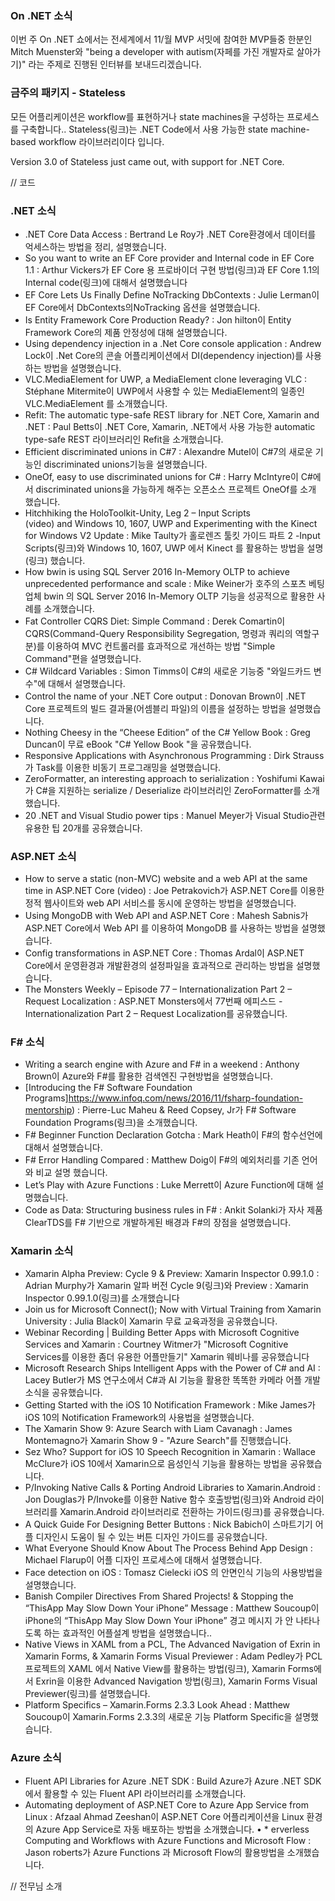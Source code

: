 ### On .NET 소식
이번 주 On .NET 쇼에서는 전세계에서 11/월 MVP 서밋에 참여한 MVP들중 한분인 Mitch Muenster와  "being a developer with autism(자페를 가진 개발자로 살아가기)" 라는 주제로 진행된 인터뷰를 보내드리겠습니다.

### 금주의 패키지  -  Stateless
모든 어플리케이션은 workflow를 표현하거나 state machines을 구성하는 프로세스를 구축합니다..
Stateless(링크)는 .NET Code에서 사용 가능한 state machine-based workflow 라이브러리이다 입니다.

Version 3.0 of Stateless just came out, with support for .NET Core.

// 코드

### .NET 소식
* .NET Core Data Access : Bertrand Le Roy가 .NET Core환경에서 데이터를 억세스하는 방법을 정리, 설명했습니다.
* So you want to write an EF Core provider and Internal code in EF Core 1.1 :  Arthur Vickers가 EF Core 용 프로바이더 구현 방법(링크)과 EF Core 1.1의 Internal code(링크)에 대해서 설명했습니다
* EF Core Lets Us Finally Define NoTracking DbContexts : Julie Lerman이 EF Core에서 DbContexts의NoTracking 옵션을 설명했습니다. 
* Is Entity Framework Core Production Ready? : Jon hilton이 Entity Framework Core의 제품 안정성에 대해 설명했습니다. 
* Using dependency injection in a .Net Core console application : Andrew Lock이 .Net Core의 콘솔 어플리케이션에서 DI(dependency injection)를 사용하는 방법을 설명했습니다.
* VLC.MediaElement for UWP, a MediaElement clone leveraging VLC : Stéphane Mitermite이 UWP에서 사용할 수 있는 MediaElement의 일종인 VLC.MediaElement 를 소개했습니다.
* Refit: The automatic type-safe REST library for .NET Core, Xamarin and .NET : Paul Betts이 .NET Core, Xamarin, .NET에서 사용 가능한 automatic type-safe REST 라이브러리인 Refit을 소개했습니다.
* Efficient discriminated unions in C#7 : Alexandre Mutel이 C#7의 새로운 기능인 discriminated unions기능을 설명했습니다.
* OneOf, easy to use discriminated unions for C# : Harry McIntyre이 C#에서 discriminated unions을 가능하게 해주는 오픈소스 프로젝트 OneOf를 소개 했습니다.
* Hitchhiking the HoloToolkit-Unity, Leg 2 – Input Scripts (video) and Windows 10, 1607, UWP and Experimenting with the Kinect for Windows V2 Update : Mike Taulty가 홀로렌즈 툴킷 가이드 파트 2 -Input Scripts(링크)와 Windows 10, 1607, UWP 에서 Kinect 를 활용하는 방법을 설명(링크) 했습니다.
* How bwin is using SQL Server 2016 In-Memory OLTP to achieve unprecedented performance and scale : Mike Weiner가 호주의 스포츠 베팅업체 bwin 의 SQL Server 2016 In-Memory OLTP 기능을 성공적으로 활용한 사례를 소개했습니다.
* Fat Controller CQRS Diet: Simple Command : Derek Comartin이 CQRS(Command-Query Responsibility Segregation, 명령과 쿼리의 역할구분)를 이용하여 MVC 컨트롤러를 효과적으로 개선하는 방법 "Simple Command"편을 설명했습니다.
* C# Wildcard Variables : Simon Timms이 C#의 새로운 기능중 "와일드카드 변수"에 대해서 설명했습니다.
* Control the name of your .NET Core output : Donovan Brown이 .NET Core 프로젝트의 빌드 결과물(어셈블리 파일)의 이름을 설정하는 방법을 설명했습니다.
* Nothing Cheesy in the “Cheese Edition” of the C# Yellow Book : Greg Duncan이 무료 eBook "C# Yellow Book "을 공유했습니다.
* Responsive Applications with Asynchronous Programming : Dirk Strauss가 Task<TResult>를 이용한 비동기 프로그래밍을 설명했습니다.
* ZeroFormatter, an interesting approach to serialization : Yoshifumi Kawai가 C#을 지원하는 serialize / Deserialize 라이브러리인 ZeroFormatter를 소개했습니다.
* 20 .NET and Visual Studio power tips : Manuel Meyer가 Visual Studio관련 유용한 팁 20개를 공유했습니다.


### ASP.NET 소식
* How to serve a static (non-MVC) website and a web API at the same time in ASP.NET Core (video) : Joe Petrakovich가 ASP.NET Core를 이용한 정적 웹사이트와  web API 서비스를 동시에 운영하는 방법을 설명했습니다.
* Using MongoDB with Web API and ASP.NET Core : Mahesh Sabnis가  ASP.NET Core에서 Web API 를 이용하여 MongoDB 를 사용하는 방법을 설명했습니다.
* Config transformations in ASP.NET Core : Thomas Ardal이 ASP.NET Core에서 운영환경과 개발환경의 설정파일을 효과적으로 관리하는 방법을 설명했습니다.
* The Monsters Weekly – Episode 77 – Internationalization Part 2 – Request Localization : ASP.NET Monsters에서 77번째 에피스드 - Internationalization Part 2 – Request Localization를 공유했습니다.

### F# 소식
* Writing a search engine with Azure and F# in a weekend : Anthony Brown이 Azure와 F#를 활용한 검색엔진 구현방법을 설명했습니다.
* [Introducing the F# Software Foundation Programs]https://www.infoq.com/news/2016/11/fsharp-foundation-mentorship) : Pierre-Luc Maheu & Reed Copsey, Jr가  F# Software Foundation Programs(링크)을 소개했습니다.
* F# Beginner Function Declaration Gotcha : Mark Heath이 F#의 함수선언에 대해서 설명했습니다.
* F# Error Handling Compared : Matthew Doig이 F#의 예외처리를 기존 언어와 비교 설명 했습니다.
* Let’s Play with Azure Functions : Luke Merrett이 Azure Function에 대해 설명했습니다.
* Code as Data: Structuring business rules in F# : Ankit Solanki가 자사 제품 ClearTDS를 F# 기반으로 개발하게된 배경과 F#의 장점을 설명했습니다.

### Xamarin 소식
* Xamarin Alpha Preview: Cycle 9 & Preview: Xamarin Inspector 0.99.1.0 : Adrian Murphy가 Xamarin 알파 버전 Cycle 9(링크)와 Preview : Xamarin Inspector 0.99.1.0(링크)를 소개했습니다
* Join us for Microsoft Connect(); Now with Virtual Training from Xamarin University : Julia Black이 Xamarin 무료 교육과정을 공유했습니다.
* Webinar Recording | Building Better Apps with Microsoft Cognitive Services and Xamarin : Courtney Witmer가 "Microsoft Cognitive Services를 이용한 좀더 유용한 어플만들기" Xamarin 웨비나를 공유했습니다
* Microsoft Research Ships Intelligent Apps with the Power of C# and AI : Lacey Butler가 MS 연구소에서 C#과 AI 기능을 활용한 똑똑한 카메라 어플 개발 소식을 공유했습니다.
* Getting Started with the iOS 10 Notification Framework : Mike James가 iOS 10의 Notification Framework의 사용법을 설명했습니다.
* The Xamarin Show 9: Azure Search with Liam Cavanagh : James Montemagno가 Xamarin Show 9 - "Azure Search"를 진행했습니다.
* Sez Who? Support for iOS 10 Speech Recognition in Xamarin : Wallace McClure가 iOS 10에서  Xamarin으로 음성인식 기능을 활용하는 방법을 공유했습니다.
* P/Invoking Native Calls & Porting Android Libraries to Xamarin.Android : Jon Douglas가 P/Invoke를 이용한 Native 함수 호출방법(링크)와 Android 라이브러리를 Xamarin.Android 라이브러리로 전환하는 가이드(링크)를 공유했습니다.
* A Quick Guide For Designing Better Buttons : Nick Babich이 스마트기기 어플 디자인시 도움이 될 수 있는 버튼 디자인 가이드를 공유했습니다.
* What Everyone Should Know About The Process Behind App Design : Michael Flarup이 어플 디자인 프로세스에 대해서 설명했습니다.
* Face detection on iOS : Tomasz Cielecki iOS 의 안면인식 기능의 사용방법을 설명했습니다.
* Banish Compiler Directives From Shared Projects! & Stopping the “ThisApp May Slow Down Your iPhone” Message : Matthew Soucoup이 iPhone의 “ThisApp May Slow Down Your iPhone” 경고 메시지 가 안 나타나도록 하는 효과적인 어플설계 방법을 설명했습니다..
* Native Views in XAML from a PCL, The Advanced Navigation of Exrin in Xamarin Forms, & Xamarin Forms Visual Previewer : Adam Pedley가 PCL 프로젝트의 XAML 에서 Native View를 활용하는 방법(링크), Xamarin Forms에서 Exrin을 이용한 Advanced Navigation 방법(링크), Xamarin Forms Visual Previewer(링크)를 설명했습니다.
* Platform Specifics – Xamarin.Forms 2.3.3 Look Ahead : Matthew Soucoup이  Xamarin.Forms 2.3.3의 새로운 기능 Platform Specific을 설명했습니다.

### Azure 소식
* Fluent API Libraries for Azure .NET SDK : Build Azure가 Azure .NET SDK에서 활용할 수 있는 Fluent API 라이브러리를 소개했습니다.
* Automating deployment of ASP.NET Core to Azure App Service from Linux : Afzaal Ahmad Zeeshan이 ASP.NET Core 어플리케이션을 Linux 환경의 Azure App Service로 자동 배포하는 방법을 소개했습니다.
• * erverless Computing and Workflows with Azure Functions and Microsoft Flow : Jason roberts가 Azure Functions 과  Microsoft Flow의 활용방법을 소개했습니다. 



// 전무님 소개
